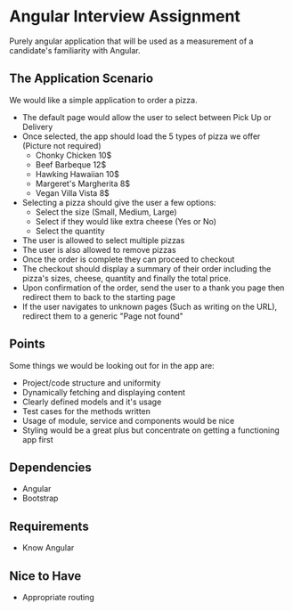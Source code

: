 # Angular Interview Assignment

Purely angular application that will be used as a measurement of a candidate's familiarity with Angular.

## The Application Scenario

We would like a simple application to order a pizza.

* The default page would allow the user to select between Pick Up or Delivery
* Once selected, the app should load the 5 types of pizza we offer (Picture not required)
  * Chonky Chicken 10$
  * Beef Barbeque 12$
  * Hawking Hawaiian 10$
  * Margeret's Margherita 8$
  * Vegan Villa Vista 8$
* Selecting a pizza should give the user a few options:
  * Select the size (Small, Medium, Large)
  * Select if they would like extra cheese (Yes or No)
  * Select the quantity
* The user is allowed to select multiple pizzas
* The user is also allowed to remove pizzas
* Once the order is complete they can proceed to checkout
* The checkout should display a summary of their order including the pizza's sizes, cheese, quantity and finally the total price.
* Upon confirmation of the order, send the user to a thank you page then redirect them to back to the starting page
* If the user navigates to unknown pages (Such as writing on the URL), redirect them to a generic "Page not found"

## Points

Some things we would be looking out for in the app are:

* Project/code structure and uniformity
* Dynamically fetching and displaying content
* Clearly defined models and it's usage
* Test cases for the methods written
* Usage of module, service and components would be nice
* Styling would be a great plus but concentrate on getting a functioning app first


## Dependencies

* Angular
* Bootstrap

## Requirements

* Know Angular

## Nice to Have

* Appropriate routing
